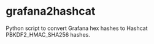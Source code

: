 # grafana2hashcat
Python script to convert Grafana hex hashes to Hashcat PBKDF2_HMAC_SHA256 hashes.
